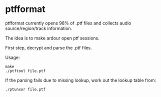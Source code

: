 ptfformat
=========

ptfformat currently opens 98% of .ptf files
and collects audio source/region/track information.

The idea is to make ardour open ptf sessions.

First step, decrypt and parse the .ptf files.

Usage:

	make
	./ptftool file.ptf

If the parsing fails due to missing lookup,
work out the lookup table from:

	./ptunxor file.ptf
